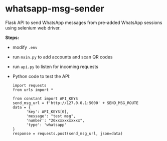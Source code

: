 # whatsapp-msg-sender

Flask API to send WhatsApp messages from pre-added WhatsApp sessions using selenium web driver.

**Steps:**
- modify `.env`
- run `main.py` to add accounts and scan QR codes
- run `api.py` to listen for incoming requests

- Python code to test the API:

  ```
  import requests
  from urls import *

  from constant import API_KEYS
  send_msg_url = f'http://127.0.0.1:5000' + SEND_MSG_ROUTE
  data = {
        'key': API_KEYS[0],
        'message': "test msg",
        'number': "20xxxxxxxxxxx",
        'type': 'whatsapp'
  }
  response = requests.post(send_msg_url, json=data)
  ```
